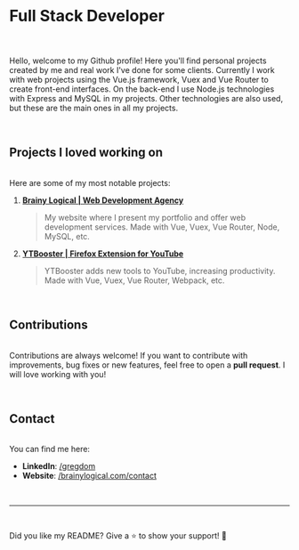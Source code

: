 <h1 style="padding:20px 0 16px 0;">Full Stack Developer</h1>

<!-- <p align="center">
 <img align="center" src="https://img.shields.io/badge/Vue.js-35495E?style=for-the-badge&logo=vuedotjs&logoColor=4FC08D" alt="HTML5">
 <img align="center" src="https://img.shields.io/badge/Node.js-43853D?style=for-the-badge&logo=node.js&logoColor=white" alt="HTML5">
<img align="center" src="https://img.shields.io/badge/Express.js-404D59?style=for-the-badge" alt="HTML5">
<img align="center" src="https://img.shields.io/badge/MySQL-00000F?style=for-the-badge&logo=mysql&logoColor=white" alt="HTML5">
</p> -->

<p style="padding:20px 0 30px 0;">
Hello, welcome to my Github profile! Here you'll find personal projects created by me and real work I've done for some clients. Currently I work with web projects using the Vue.js framework, Vuex and Vue Router to create front-end interfaces. On the back-end I use Node.js technologies with Express and MySQL in my projects. Other technologies are also used, but these are the main ones in all my projects.
</p>

<h2 style="padding:0 0 16px 0;">Projects I loved working on</h2>

Here are some of my most notable projects:

1. [**Brainy Logical | Web Development Agency**](https://github.com/gregdom/brainy-logical-spa)

   > My website where I present my portfolio and offer web development services. Made with Vue, Vuex, Vue Router, Node, MySQL, etc.

2. [**YTBooster | Firefox Extension for YouTube**](https://addons.mozilla.org/pt-BR/firefox/addon/ytbooster/)

   > YTBooster adds new tools to YouTube, increasing productivity. Made with Vue, Vuex, Vue Router, Webpack, etc.

<h2 style="padding:30px 0 16px 0;">Contributions</h2>

Contributions are always welcome! If you want to contribute with improvements, bug fixes or new features, feel free to open a **pull request**. I will love working with you!

<h2 style="padding:30px 0 16px 0;">Contact</h2>

You can find me here:

- **LinkedIn**: [/gregdom](https://www.linkedin.com/in/gregorydom/)
- **Website**: [/brainylogical.com/contact](https://brainylogical.com/contact)

<br/>

---

<p style="padding:30px 0 16px 0;">
  Did you like my README? Give a ⭐️ to show your support! 🙌
</p>
